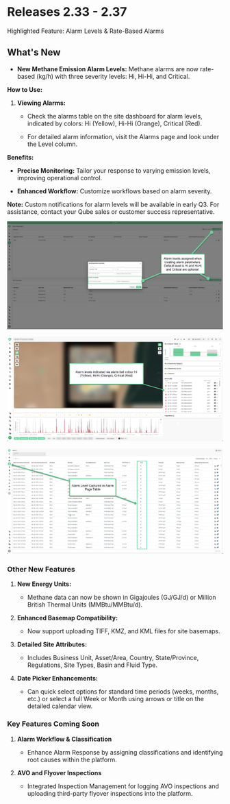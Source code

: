 # Releases 2.33 - 2.37

Highlighted Feature: Alarm Levels & Rate-Based Alarms

<!-- truncate -->

## What's New

- **New Methane Emission Alarm Levels:** Methane alarms are now
  rate-based (kg/h) with three severity levels: Hi, Hi-Hi, and Critical.

**How to Use:**

1.  **Viewing Alarms:**

    - Check the alarms table on the site dashboard for alarm levels,
      indicated by colors: Hi (Yellow), Hi-Hi (Orange), Critical (Red).

    - For detailed alarm information, visit the Alarms page and look
      under the Level column.

**Benefits:**

- **Precise Monitoring:** Tailor your response to varying emission
  levels, improving operational control.

- **Enhanced Workflow:** Customize workflows based on alarm severity.

**Note:** Custom notifications for alarm levels will be available in
early Q3. For assistance, contact your Qube sales or customer success
representative.

![](./media/2024-06-06-Release-Notes/image1.png)


![](./media/2024-06-06-Release-Notes/image2.png)


![](./media/2024-06-06-Release-Notes/image3.png)


### Other New Features

1.  **New Energy Units:**

    - Methane data can now be shown in Gigajoules (GJ/GJ/d) or Million
      British Thermal Units (MMBtu/MMBtu/d).

2.  **Enhanced Basemap Compatibility:**

    - Now support uploading TIFF, KMZ, and KML files for site basemaps.

3.  **Detailed Site Attributes:**

    - Includes Business Unit, Asset/Area, Country, State/Province,
      Regulations, Site Types, Basin and Fluid Type.

4.  **Date Picker Enhancements:**

    - Can quick select options for standard time periods (weeks, months,
      etc.) or select a full Week or Month using arrows or title on the
      detailed calendar view.

### Key Features Coming Soon

1.  **Alarm Workflow & Classification**

    - Enhance Alarm Response by assigning classifications and
      identifying root causes within the platform.

2.  **AVO and Flyover Inspections**

    - Integrated Inspection Management for logging AVO inspections and
      uploading third-party flyover inspections into the platform.